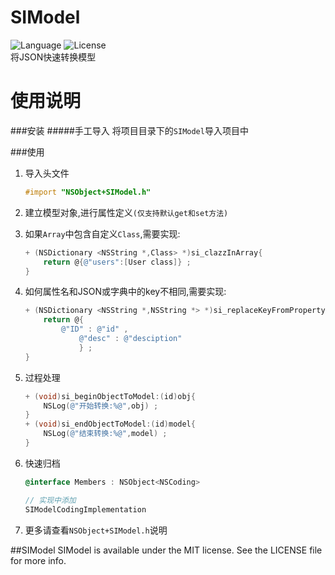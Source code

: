 # SIModel
![Language](https://img.shields.io/badge/language-objc-orange.svg)
![License](https://img.shields.io/badge/license-MIT-blue.svg)  
将JSON快速转换模型

使用说明
====
###安装
#####手工导入
将项目目录下的`SIModel`导入项目中

###使用
1. 导入头文件

	```objective-c
	#import "NSObject+SIModel.h"
	```
	
2. 建立模型对象,进行属性定义`(仅支持默认get和set方法)`
3. 如果`Array`中包含自定义`Class`,需要实现:

	```objective-c
	+ (NSDictionary <NSString *,Class> *)si_clazzInArray{
    	return @{@"users":[User class]} ;
	}
	```
	
4. 如何属性名和JSON或字典中的key不相同,需要实现:

	```objective-c
	+ (NSDictionary <NSString *,NSString *> *)si_replaceKeyFromPropertyName{
    	return @{
          	@"ID" : @"id" ,
             	@"desc" : @"desciption"
             	} ;
	}
	```
		
5. 过程处理

	```objective-c
	+ (void)si_beginObjectToModel:(id)obj{
    	NSLog(@"开始转换:%@",obj) ;
	}
	+ (void)si_endObjectToModel:(id)model{
   	 	NSLog(@"结束转换:%@",model) ;
	}
	```
	
6. 快速归档

	```objective-c
	@interface Members : NSObject<NSCoding>
	
	// 实现中添加
	SIModelCodingImplementation
	```
		
7. 更多请查看`NSObject+SIModel.h`说明

##SIModel
SIModel is available under the MIT license. See the LICENSE file for more info.